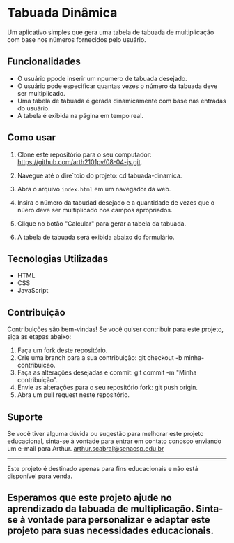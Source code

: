 # Tabuada Dinâmica

Um aplicativo simples que gera uma tabela de tabuada de multiplicação com base nos números fornecidos pelo usuário.

## Funcionalidades

 - O usuário ppode inserir um npumero de tabuada desejado.
 - O usuário pode especificar quantas vezes o número da tabuada deve ser multiplicado.
 - Uma tabela de tabuada é gerada dinamicamente com base nas entradas do usuário.
 - A tabela é exibida na página em tempo real.

## Como usar
1. Clone este repositório para o seu computador: https://github.com/arth2101pv/08-04-js.git.

2. Navegue até o dire´toio do projeto: cd tabuada-dinamica.

3. Abra o arquivo `index.html` em um navegador da web.

4. Insira o número da tabudad desejado e a quantidade de vezes que o núero deve ser multiplicado nos campos apropriados.

5. Clique no botão "Calcular" para gerar a tabela da tabuada.

6. A tabela de tabuada será exibida abaixo do formulário.

## Tecnologias Utilizadas
 - HTML
 - CSS
 - JavaScript

## Contribuição
Contribuições são bem-vindas! Se você quiser contribuir para este projeto, siga as etapas abaixo:
1. Faça um fork deste repositório.
2. Crie uma branch para a sua contribuição: git checkout -b minha-contribuicao.
3. Faça as alterações desejadas e commit: git commit -m "Minha contribuição".
4. Envie as alterações para o seu repositório fork: git push origin.
5. Abra um pull request neste repositório.

## Suporte

Se você tiver alguma dúvida ou sugestão para melhorar este projeto educacional, sinta-se à vontade para entrar em contato conosco enviando um e-mail para Arthur. arthur.scabral@senacsp.edu.br
 
---
 
Este projeto é destinado apenas para fins educacionais e não está disponível para venda.
 
Esperamos que este projeto ajude no aprendizado da tabuada de multiplicação. Sinta-se à vontade para personalizar e adaptar este projeto para suas necessidades educacionais.
---
